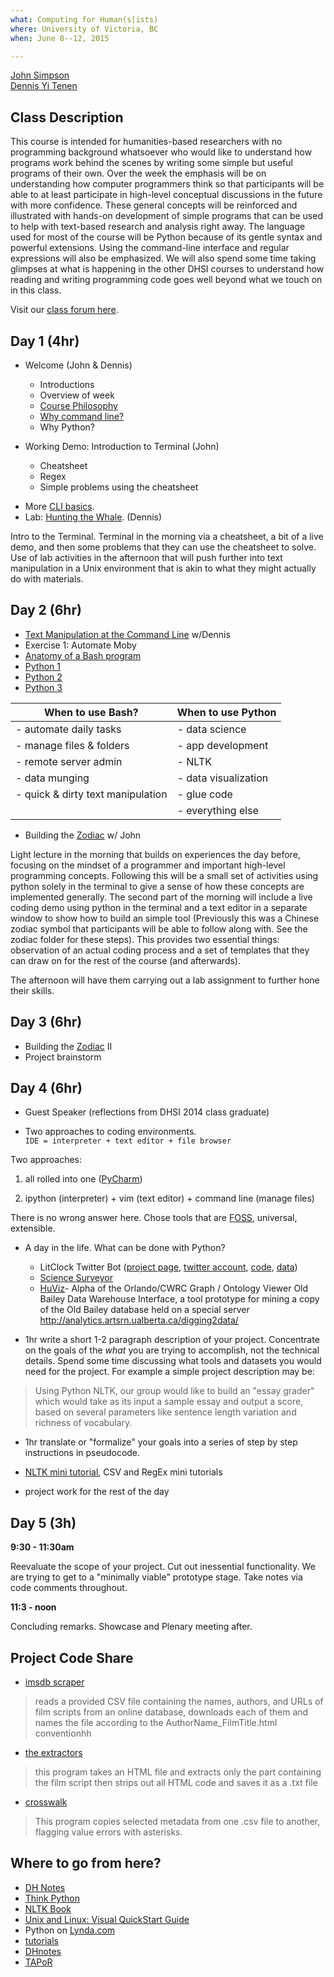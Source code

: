 ```yaml
---
what: Computing for Human(s|ists)
where: University of Victoria, BC
when: June 8--12, 2015

---
```


[John Simpson](https://twitter.com/symulation)  
[Dennis Yi Tenen](https://twitter.com/dennistenen)

## Class Description

This course is intended for humanities-based researchers with no programming
background whatsoever who would like to understand how programs work behind the
scenes by writing some simple but useful programs of their own. Over the week
the emphasis will be on understanding how computer programmers think so that
participants will be able to at least participate in high-level conceptual
discussions in the future with more confidence. These general concepts will be
reinforced and illustrated with hands-on development of simple programs that
can be used to help with text-based research and analysis right away. The
language used for most of the course will be Python because of its gentle
syntax and powerful extensions. Using the command-line interface and regular
expressions will also be emphasized. We will also spend some time taking
glimpses at what is happening in the other DHSI courses to understand how
reading and writing programming code goes well beyond what we touch on in this
class.

Visit our [class forum here][1].

## Day 1 (4hr)

- Welcome (John & Dennis)
  - Introductions
  - Overview of week
  - [Course Philosophy][6]
  - [Why command line?][7]
  - Why Python?

- Working Demo: Introduction to Terminal (John)
  - Cheatsheet
  - Regex
  - Simple problems using the cheatsheet

[6]: https://github.com/denten-workshops/dh-core#philosophy
[7]: https://github.com/xpmethod/dhnotes/blob/master/command-line/000-cli.md

- More [CLI basics][8].
- Lab: [Hunting the Whale][5]. (Dennis)

[4]: https://github.com/denten-courses/dhsi-coding-fundamentals/blob/master/labs/weasel.md
[5]: https://github.com/denten-courses/dhsi-coding-fundamentals/blob/master/labs/whale.md
[8]:https://github.com/xpmethod/dhnotes/blob/master/command-line/000-cli.md#table-of-contents

Intro to the Terminal. Terminal in the morning via a cheatsheet, a bit of a live 
demo, and then some problems that they can use the cheatsheet to solve.  Use of lab
activities in the afternoon that will push further into text manipulation in a Unix environment that is akin to what they might actually do with materials.

## Day 2 (6hr)

- [Text Manipulation at the Command Line][9] w/Dennis
- Exercise 1: Automate Moby
- [Anatomy of a Bash program][10]
- [Python 1][11]
- [Python 2][12]
- [Python 3][13]

| When to use Bash?                 | When to use Python       |
------------------------------------|--------------------------|
| - automate daily tasks            | - data science           |
| - manage files & folders          | - app development        |
| - remote server admin             | - NLTK                   |
| - data munging                    | - data visualization     |
| - quick & dirty text manipulation | - glue code              |
|                                   | - everything else        |


[9]: https://github.com/denten/dhnotes/blob/master/cli-basics/109-text.md
[10]: https://github.com/denten-courses/dhsi-coding-fundamentals/blob/master/write-log.sh
[11]: https://github.com/denten/dhnotes/blob/master/python/python-1.md
[12]: https://github.com/denten/dhnotes/blob/master/python/python-2.md
[13]: https://github.com/denten/dhnotes/blob/master/python/python-3.md

- Building the [Zodiac][14] w/ John

[14]: https://github.com/denten-workshops/dhsi-coding-fundamentals/tree/master/python-live-code/zodiac

Light lecture in the morning that builds on experiences the day before,
focusing on the mindset of a programmer and important high-level programming
concepts.  Following this will be a small set of activities using python solely
in the terminal to give a sense of how these concepts are implemented
generally.  The second part of the morning will include a live coding demo
using python in the terminal and a text editor in a separate window to show how
to build an simple tool (Previously this was a Chinese zodiac symbol that
participants will be able to follow along with. See the zodiac folder for these
steps).  This provides two essential things: observation of an actual coding
process and a set of templates that they can draw on for the rest of the course
(and afterwards).

The afternoon will have them carrying out a lab assignment to further hone
their skills.

## Day 3 (6hr)

- Building the [Zodiac][14] II
- Project brainstorm

## Day 4 (6hr)

- Guest Speaker (reflections from DHSI 2014 class graduate)

- Two approaches to coding environments.  
`IDE = interpreter + text editor + file browser`

Two approaches:

1. all rolled into one ([PyCharm](https://www.jetbrains.com/pycharm/))

2. ipython (interpreter) + vim (text editor) + command line (manage files)

There is no wrong answer here. Chose tools that are 
[FOSS](http://en.wikipedia.org/wiki/Free_and_open-source_software), universal,
extensible.

- A day in the life. What can be done with Python?

  - LitClock Twitter Bot ([project
    page](http://xpmethod.plaintext.in/public-discourse/litclock.html),
[twitter account](https://twitter.com/litclock),
[code](https://github.com/dhcolumbia/litclock/blob/master/cron-bot.py),
[data](https://github.com/dhcolumbia/litclock/blob/master/tweets.csv))
  - [Science
    Surveyor](http://xpmethod.plaintext.in/public-discourse/surveyor.html)
  - [HuViz](http://alpha.orlando.dev.semandra.com/)- Alpha of the Orlando/CWRC
    Graph / Ontology Viewer Old Bailey Data Warehouse Interface, a tool
prototype for mining a copy of the Old Bailey database held on a special server
http://analytics.artsrn.ualberta.ca/digging2data/ 

- 1hr write a short 1-2 paragraph description of your project. Concentrate on
the goals of the *what* you are trying to accomplish, not the technical
details. Spend some time discussing what tools and datasets you would need for
the project. For example a simple project description may be:

> Using Python NLTK, our group would like to build an "essay grader" which
> would take as its input a sample essay and output a score, based on several
> parameters like sentence length variation and richness of vocabulary.

- 1hr translate or "formalize" your goals into a series of step by step
instructions in pseudocode.

- [NLTK
mini tutorial](https://github.com/denten/dhnotes/blob/master/python/python-4.md),
CSV and RegEx mini tutorials

- project work for the rest of the day

## Day 5 (3h)

**9:30 - 11:30am**

Reevaluate the scope of your project. Cut out inessential functionality. We are trying to get to
a "minimally viable" prototype stage. Take notes via code comments throughout.

**11:3 - noon**

Concluding remarks. Showcase and Plenary meeting after.



## Project Code Share

- [imsdb scraper](https://github.com/denten-workshops/dhsi-coding-fundamentals/tree/master/code-samples/imsdb)

> reads a provided CSV file containing the names, authors, and URLs of film
scripts from an online database, downloads each of them and names the file
according to the AuthorName_FilmTitle.html conventionhh

- [the extractors](https://github.com/denten-workshops/dhsi-coding-fundamentals/tree/master/code-samples/extractors)

> this program takes an HTML file and extracts only the part containing the
> film script then strips out all HTML code and saves it as a .txt file

- [crosswalk](https://github.com/denten-workshops/dhsi-coding-fundamentals/blob/2015-summer-dhsi/code-samples/crosswalk/Crosswalkers_FinalCode.py)

> This program copies selected metadata from one .csv file to another, flagging
> value errors with asterisks.

## Where to go from here?

- [DH Notes](https://github.com/denten/dhnotes/wiki)
- [Think Python](http://www.greenteapress.com/thinkpython/)
- [NLTK Book](http://www.nltk.org/book/)
- [Unix and Linux: Visual QuickStart
  Guide](http://www.amazon.com/Unix-Linux-Visual-QuickStart-Edition/dp/0321997549)
- Python on
  [Lynda.com](http://www.lynda.com/Python-training-tutorials/415-0.html)
- [tutorials][2]
- [DHnotes][3]
- [TAPoR](http://www.tapor.ca/)

[1]: https://piazza.com/class/ia5h507lfcr47d 

[2]: https://github.com/denten-workshops/dh-core 

[3]: https://github.com/denten/dhnotes/wiki

